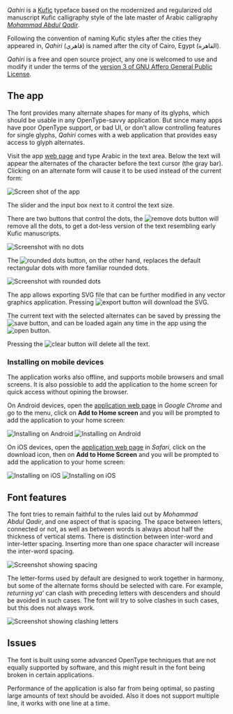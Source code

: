 _Qahiri_ is a [Kufic][1] typeface based on the modernized and regularized old
manuscript Kufic calligraphy style of the late master of Arabic calligraphy
[_Mohammad Abdul Qadir_][2].

Following the convention of naming Kufic styles after the cities they appeared
in, _Qahiri_ (قاهري) is named after the city of Cairo, Egypt (القاهرة).

_Qahiri_ is a free and open source project, any one is welcomed to use and
modify it under the terms of the [version 3 of GNU Affero General Public
License][5].

## The app
The font provides many alternate shapes for many of its glyphs, which should be
usable in any OpenType-savvy application. But since many apps have poor
OpenType support, or bad UI, or don’t allow controlling features for single
glyphs, _Qahiri_ comes with a web application that provides easy access to glyph
alternates.

Visit the app [web page][4] and type Arabic in the text area. Below the text
will appear the alternates of the character before the text cursor (the gray
bar). Clicking on an alternate form will cause it to be used instead of the
current form:

![Screen shot of the app](assets/images/screenshot.png)

The slider and the input box next to it control the text size.

There are two buttons that control the dots, the ![remove
dots](app/assets/images/remove-dots.svg) button will remove all the dots, to
get a dot-less version of the text resembling early Kufic manuscripts.

![Screenshot with no dots](assets/images/screenshot-dotless.png)

The ![rounded dots](app/assets/images/round-dots.svg) button, on the other
hand, replaces the default rectangular dots with more familiar rounded dots.

![Screenshot with rounded dots](assets/images/screenshot-rounded-dots.png)

The app allows exporting SVG file that can be further modified in any vector
graphics application. Pressing ![export](app/assets/images/export.svg) button
will download the SVG.

The current text with the selected alternates can be saved by pressing the
![save](app/assets/images/save.svg) button, and can be loaded again any time in
the app using the ![open](app/assets/images/open.svg) button.

Pressing the ![clear](app/assets/images/clear.svg) button will delete all the
text.

### Installing on mobile devices
The application works also offline, and supports mobile browsers and small
screens. It is also possioble to add the application to the home screen for
quick access without opining the browser.

On Android devices, open the [application web page][4] in _Google Chrome_ and
go to the menu, click on __Add to Home screen__ and you will be prompted to add
the application to your home screen:

![Installing on Android](./assets/images/install-android-1-en.png#install)
![Installing on Android](./assets/images/install-android-2-en.png#install)

On iOS devices, open the [application web page][4] in _Safari_, click on the
download icon, then on __Add to Home Screen__ and you will be prompted to add
the application to your home screen:

![Installing on iOS](./assets/images/install-ios-1-en.png#install)
![Installing on iOS](./assets/images/install-ios-2-en.png#install)

## Font features
The font tries to remain faithful to the rules laid out by _Mohammad
Abdul Qadir_, and one aspect of that is spacing. The space between letters,
connected or not, as well as between words is always about half the thickness
of vertical stems. There is distinction between inter-word and inter-letter
spacing. Inserting more than one space character will increase the inter-word
spacing.

![Screenshot showing spacing](assets/images/screenshot-spacing.png)

The letter-forms used by default are designed to work together in harmony, but
some of the alternate forms should be selected with care. For example,
_returning ya’_ can clash with preceding letters with descenders and should be
avoided in such cases. The font will try to solve clashes in such cases, but
this does not always work.

![Screenshot showing clashing letters](assets/images/screenshot-clash.png)

## Issues
The font is built using some advanced OpenType techniques that are not equally
supported by software, and this might result in the font being broken in
certain applications.

Performance of the application is also far from being optimal, so pasting large
amounts of text should be avoided. Also it does not support multiple line, it
works with one line at a time.

[1]: https://en.wikipedia.org/wiki/Kufic
[2]: https://ar.wikipedia.org/wiki/محمد_عبد_القادر_عبد_الله_(خطاط)
[3]: https://github.com/alif-type/qahiri/releases/latest
[4]: https://alif-type.github.io/qahiri/app/
[5]: https://github.com/alif-type/qahiri/blob/master/LICENSE
